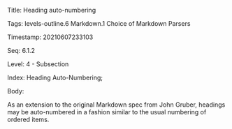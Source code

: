 Title:  Heading auto-numbering

Tags:   levels-outline.6 Markdown.1 Choice of Markdown Parsers

Timestamp: 20210607233103

Seq:    6.1.2

Level:  4 - Subsection

Index:  Heading Auto-Numbering; 

Body: 

As an extension to the original Markdown spec from John Gruber, headings may be auto-numbered in a fashion similar to the usual numbering of ordered items. 


